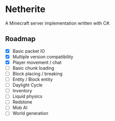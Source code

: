 # Netherite
A Minecraft server implementation written with C#.

## Roadmap
- [x] Basic packet IO
- [x] Multiple version compatibility
- [x] Player movement / chat
- [ ] Basic chunk loading
- [ ] Block placing / breaking
- [ ] Entity / Block entity
- [ ] Daylight Cycle
- [ ] Inventory
- [ ] Liquid physics
- [ ] Redstone
- [ ] Mob AI
- [ ] World generation